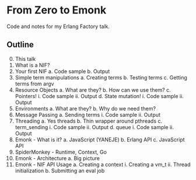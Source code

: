 From Zero to Emonk
==================

Code and notes for my Erlang Factory talk.

Outline
-------

0. This talk
1. What is a NIF?
2. Your first NIF
  a. Code sample
  b. Output
3. Simple term manipulations
  a. Creating terms
  b. Testing terms
  c. Getting terms from argv
4. Resource Objects
  a. What are they?
  b. How can we use them?
  c. Pointers!
    i. Code sample
    ii. Output
  d. State mutation!
    i. Code sample
    ii. Output
5. Environments
  a. What are they?
  b. Why do we need them?
6. Message Passing
  a. Sending terms
    i. Code sample
    ii. Output
7. Threading
  a. Yes threads
  b. Thin wrapper around pthreads
  c. term\_sending
    i. Code sample
    ii. Output
  d. queue
    i. Code sample
    ii. Output
9. Emonk - What is it?
  a. JavaScript (YANEJE)
  b. Erlang API
  c. JavaScript API
10. SpiderMonkey - Runtime, Context, Go
11. Emonk - Architecture
  a. Big picture
12. Emonk - NIF API Usage
  a. Creating a context
    i. Creating a vm\_t
    ii. Thread initialization
  b. Submitting an eval job
